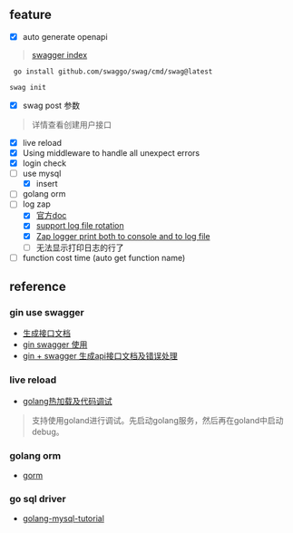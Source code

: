 
## feature
- [x] auto generate openapi
> [swagger index](http://localhost:8080/swagger/index.html)
```shell
 go install github.com/swaggo/swag/cmd/swag@latest
```
```shell
swag init
```
- [x] swag post 参数
>  详情查看创建用户接口
- [x] live reload
- [x] Using middleware to handle all unexpect errors
- [x] login check
- [ ] use mysql
  - [x] insert

- [ ] golang orm 
- [ ] log zap
  - [x] [官方doc](https://github.com/uber-go/zap)
  - [x] [support log file rotation](https://github.com/uber-go/zap/blob/master/FAQ.md)
  - [x] [Zap logger print both to console and to log file](https://stackoverflow.com/questions/50933936/zap-logger-print-both-to-console-and-to-log-file)
  - [ ] 无法显示打印日志的行了
- [ ] function cost time (auto get function name)
## reference
### gin use swagger
- [生成接口文档](https://golang2.eddycjy.com/posts/ch2/04-api-doc/)
- [gin swagger 使用](https://www.cnblogs.com/quchunhui/p/16673000.html)
- [gin + swagger 生成api接口文档及错误处理](https://www.cnblogs.com/baixiaoyong/p/16051136.html)
### live reload
- [golang热加载及代码调试](https://wenkechen.github.io/posts/golang%E7%83%AD%E5%8A%A0%E8%BD%BD%E5%8F%8A%E4%BB%A3%E7%A0%81%E8%B0%83%E8%AF%95/)
> 支持使用goland进行调试。先启动golang服务，然后再在goland中启动debug。
### golang orm
- [gorm](https://gorm.io/docs/)
### go sql driver
- [golang-mysql-tutorial](https://tutorialedge.net/golang/golang-mysql-tutorial/)